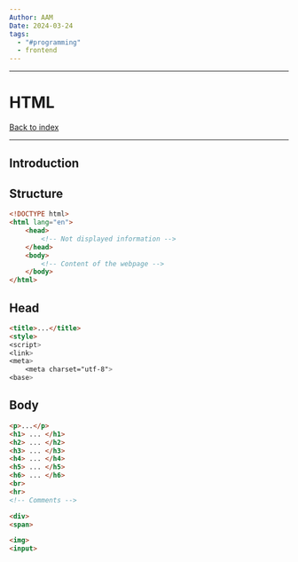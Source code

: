 ```yaml
---
Author: AAM
Date: 2024-03-24
tags:
  - "#programming"
  - frontend
---
```

---
# HTML

[Back to index](../GUI.md)

---
## Introduction
## Structure

```html
<!DOCTYPE html>
<html lang="en">
	<head>
		<!-- Not displayed information -->
	</head>
	<body>
		<!-- Content of the webpage -->
	</body>
</html>
```

## Head
```html
<title>...</title>
<style>
<script>
<link>
<meta>
	<meta charset="utf-8">
<base>

```

## Body
```html
<p>...</p>
<h1> ... </h1>
<h2> ... </h2>
<h3> ... </h3>
<h4> ... </h4>
<h5> ... </h5>
<h6> ... </h6>
<br>
<hr>
<!-- Comments -->

<div>
<span>

<img>
<input>
```